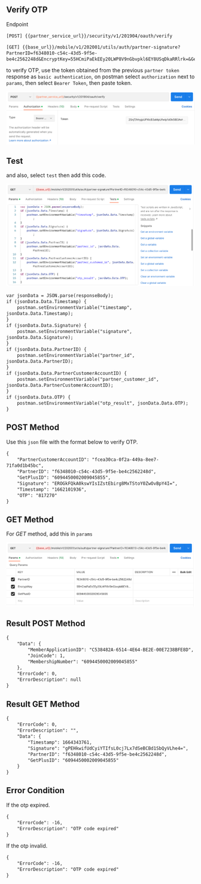 ## Verify OTP

Endpoint
````
[POST] {{partner_service_url}}/security/v1/201904/oauth/verify 
````
````
[GET] {{base_url}}/mobile/v1/202001/utils/auth/partner-signature?PartnerID=f6348010-c54c-43d5-9f5e-be4c2562248d&EncryptKey=55HCmiPaEkEEy20LWP8V9nGbvpkl6EY8USqDkaRRlrk=&GetPlusID=6094450002009045855
````
to verify OTP, use the token obtained from the previous ``partner token`` response as ``basic authentication``, on postman select ``authorization`` next to ``params``, then select ``Bearer Token``, then paste token.

![verifyotp_getplus](img/verifyotp.png)

## Test
and also, select ``test`` then add this code.

![verify_test_getplus](img/testverifyotp.png)

````
var jsonData = JSON.parse(responseBody);
if (jsonData.Data.Timestamp) {
    postman.setEnvironmentVariable("timestamp", jsonData.Data.Timestamp);
}
if (jsonData.Data.Signature) {
    postman.setEnvironmentVariable("signature", jsonData.Data.Signature);
}
if (jsonData.Data.PartnerID) {
    postman.setEnvironmentVariable("partner_id", jsonData.Data.PartnerID);
}
if (jsonData.Data.PartnerCustomerAccountID) {
    postman.setEnvironmentVariable("partner_customer_id", jsonData.Data.PartnerCustomerAccountID);
}
if (jsonData.Data.OTP) {
    postman.setEnvironmentVariable("otp_result", jsonData.Data.OTP);
}
````

## POST Method
Use this ``json`` file with the format below to verify OTP.
````
{
    "PartnerCustomerAccountID": "fcea30ca-0f2a-449a-8ee7-71fa0d1b45bc",
    "PartnerID": "f6348010-c54c-43d5-9f5e-be4c2562248d",
    "GetPlusID": "6094450002009045855",
    "Signature": "EROGkFQkA0kswYIsIZstEbirg8MxTStoY0ZwOvBpY4I=",
    "Timestamp": "1662101936",
	"OTP": "817270"
}
````
## GET Method
For *GET*  method, add this in ``params`` 

![verify_test_getplus](img/getverifyotp.png)

## Result POST Method 
````
{
    "Data": {
        "MemberApplicationID": "C538482A-6514-4E64-BE2E-00E7238BFE8D",
        "JoinCode": 1,
        "MembershipNumber": "6094450002009045855"
    },
    "ErrorCode": 0,
    "ErrorDescription": null
}
````
## Result GET Method 
````
{
    "ErrorCode": 0,
    "ErrorDescription": "",
    "Data": {
        "Timestamp": 1664343761,
        "Signature": "gPEHkwifUdCyiYTIfsL0cj7Lx7dSeBCBd1SbQyVLhe4=",
        "PartnerID": "f6348010-c54c-43d5-9f5e-be4c2562248d",
        "GetPlusID": "6094450002009045855"
    }
}
````
## Error Condition
If the otp expired.
````
{
    "ErrorCode": -16,
    "ErrorDescription": "OTP code expired"
}
````
If the otp invalid.
````
{
    "ErrorCode": -16,
    "ErrorDescription": "OTP code expired"
}
````